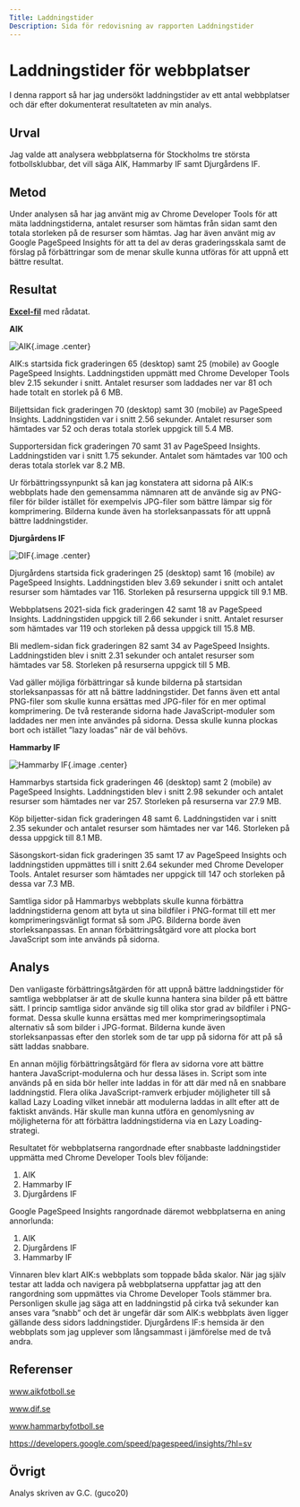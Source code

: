 ```yaml
---
Title: Laddningstider
Description: Sida för redovisning av rapporten Laddningstider
---
```


Laddningstider för webbplatser
==========================

I denna rapport så har jag undersökt laddningstider av ett antal webbplatser och där efter dokumenterat resultateten av min analys.

Urval
-----------------------

Jag valde att analysera webbplatserna för Stockholms tre största fotbollsklubbar, det vill säga AIK, Hammarby IF samt Djurgårdens IF.

Metod
-----------------------

Under analysen så har jag använt mig av Chrome Developer Tools för att mäta laddningstiderna, antalet resurser som hämtas från sidan samt den totala storleken på de resurser som hämtas. Jag har även använt mig av Google PageSpeed Insights för att ta del av deras graderingsskala samt de förslag på förbättringar som de menar skulle kunna utföras för att uppnå ett bättre resultat.

Resultat
-----------------------

<a href="%assets_url%/Laddningstider.xlsx"><b>Excel-fil</b></a> med rådatat.

<b>AIK</b>

![AIK](%assets_url%/img/aik.jpg){.image .center}

AIK:s startsida fick graderingen 65 (desktop) samt 25 (mobile) av Google PageSpeed Insights. Laddningstiden uppmätt med Chrome Developer Tools blev 2.15 sekunder i snitt. Antalet resurser som laddades ner var 81 och hade totalt en storlek på 6 MB. 

Biljettsidan fick graderingen 70 (desktop) samt 30 (mobile) av PageSpeed Insights. Laddningstiden var i snitt 2.56 sekunder. Antalet resurser som hämtades var 52 och deras totala storlek uppgick till 5.4 MB.

Supportersidan fick graderingen 70 samt 31 av PageSpeed Insights. Laddningstiden var i snitt 1.75 sekunder. Antalet som hämtades var 100 och deras totala storlek var 8.2 MB.

Ur förbättringssynpunkt så kan jag konstatera att sidorna på AIK:s webbplats hade den gemensamma nämnaren att de använde sig av PNG-filer för bilder istället för exempelvis JPG-filer som bättre lämpar sig för komprimering. Bilderna kunde även ha storleksanpassats för att uppnå bättre laddningstider.


<b>Djurgårdens IF</b>

![DIF](%assets_url%/img/dif.jpg){.image .center}

Djurgårdens startsida fick graderingen 25 (desktop) samt 16 (mobile) av PageSpeed Insights. Laddningstiden blev 3.69 sekunder i snitt och antalet resurser som hämtades var 116. Storleken på resurserna uppgick till 9.1 MB.

Webbplatsens 2021-sida fick graderingen 42 samt 18 av PageSpeed Insights. Laddningstiden uppgick till 2.66 sekunder i snitt. Antalet resurser som hämtades var 119 och storleken på dessa uppgick till 15.8 MB.

Bli medlem-sidan fick graderingen 82 samt 34 av PageSpeed Insights. Laddningstiden blev i snitt 2.31 sekunder och antalet resurser som hämtades var 58. Storleken på resurserna uppgick till 5 MB.

Vad gäller möjliga förbättringar så kunde bilderna på startsidan storleksanpassas för att nå bättre laddningstider. Det fanns även ett antal PNG-filer som skulle kunna ersättas med JPG-filer för en mer optimal komprimering. De två resterande sidorna hade JavaScript-moduler som laddades ner men inte användes på sidorna. Dessa skulle kunna plockas bort och istället ”lazy loadas” när de väl behövs.


<b>Hammarby IF</b>

![Hammarby IF](%assets_url%/img/hammarby.jpg){.image .center}

Hammarbys startsida fick graderingen 46 (desktop) samt 2 (mobile) av PageSpeed Insights. Laddningstiden blev i snitt 2.98 sekunder och antalet resurser som hämtades ner var 257. Storleken på resurserna var 27.9 MB.

Köp biljetter-sidan fick graderingen 48 samt 6. Laddningstiden var i snitt 2.35 sekunder och antalet resurser som hämtades ner var 146. Storleken på dessa uppgick till 8.1 MB.

Säsongskort-sidan fick graderingen 35 samt 17 av PageSpeed Insights och laddningstiden uppmättes till i snitt 2.64 sekunder med Chrome Developer Tools. Antalet resurser som hämtades ner uppgick till 147 och storleken på dessa var 7.3 MB.

Samtliga sidor på Hammarbys webbplats skulle kunna förbättra laddningstiderna genom att byta ut sina bildfiler i PNG-format till ett mer komprimeringsvänligt format så som JPG. Bilderna borde även storleksanpassas. En annan förbättringsåtgärd vore att plocka bort JavaScript som inte används på sidorna.

Analys
-----------------------

Den vanligaste förbättringsåtgärden för att uppnå bättre laddningstider för samtliga webbplatser är att de skulle kunna hantera sina bilder på ett bättre sätt. I princip samtliga sidor använde sig till olika stor grad av bildfiler i PNG-format. Dessa skulle kunna ersättas med mer komprimeringsoptimala alternativ så som bilder i JPG-format. Bilderna kunde även storleksanpassas efter den storlek som de tar upp på sidorna för att på så sätt laddas snabbare.

En annan möjlig förbättringsåtgärd för flera av sidorna vore att bättre hantera JavaScript-modulerna och hur dessa läses in. Script som inte används på en sida bör heller inte laddas in för att där med nå en snabbare laddningstid. Flera olika JavaScript-ramverk erbjuder möjligheter till så kallad Lazy Loading vilket innebär att modulerna laddas in allt efter att de faktiskt används. Här skulle man kunna utföra en genomlysning av möjligheterna för att förbättra laddningstiderna via en Lazy Loading-strategi.

Resultatet för webbplatserna rangordnade efter snabbaste laddningstider uppmätta med Chrome Developer Tools blev följande:

1.	AIK
2.	Hammarby IF
3.	Djurgårdens IF

Google PageSpeed Insights rangordnade däremot webbplatserna en aning annorlunda:

1.	AIK
2.	Djurgårdens IF
3.	Hammarby IF

Vinnaren blev klart AIK:s webbplats som toppade båda skalor. När jag själv testar att ladda och navigera på webbplatserna uppfattar jag att den rangordning som uppmättes via Chrome Developer Tools stämmer bra. Personligen skulle jag säga att en laddningstid på cirka två sekunder kan anses vara ”snabb” och det är ungefär där som AIK:s webbplats även ligger gällande dess sidors laddningstider. Djurgårdens IF:s hemsida är den webbplats som jag upplever som långsammast i jämförelse med de två andra.

Referenser
-----------------------

www.aikfotboll.se

www.dif.se

www.hammarbyfotboll.se

https://developers.google.com/speed/pagespeed/insights/?hl=sv


Övrigt
-----------------------

Analys skriven av G.C. (guco20)